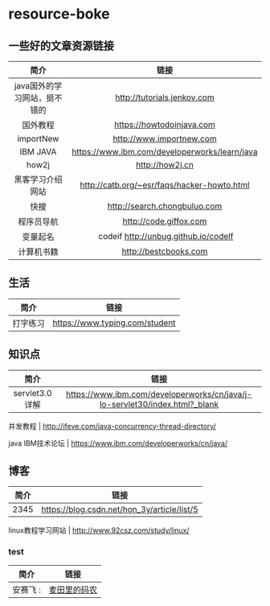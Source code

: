 # resource-boke
## 一些好的文章资源链接

|简介                  |链接                    |
|:------------:|:----------------:|
|java国外的学习网站，挺不错的 | http://tutorials.jenkov.com |
|国外教程    |     https://howtodoinjava.com |
|importNew  | http://www.importnew.com |
IBM JAVA    | https://www.ibm.com/developerworks/learn/java 
how2j       | http://how2j.cn 
黑客学习介绍网站| http://catb.org/~esr/faqs/hacker-howto.html  
快搜 | http://search.chongbuluo.com 
程序员导航 | http://code.giffox.com 
变量起名  | codeif http://unbug.github.io/codelf 
计算机书籍 | http://bestcbooks.com 
## 生活 
|简介                  |链接                    |
|:------------:|:----------------:|
打字练习 | https://www.typing.com/student 


## 知识点
|简介                  |链接                    |
|:------------:|:----------------:|
servlet3.0 详解 | https://www.ibm.com/developerworks/cn/java/j-lo-servlet30/index.html?_blank

并发教程 | http://ifeve.com/java-concurrency-thread-directory/

java IBM技术论坛 | https://www.ibm.com/developerworks/cn/java/

## 博客
|简介                  |链接                    |
|:------------:|:----------------:|
2345 | https://blog.csdn.net/hon_3y/article/list/5

linux教程学习网站 | http://www.92csz.com/study/linux/

### test
|简介                  |链接                    |
|:------------:|:----------------:|
安赛飞 : |<a href="http://write.blog.csdn.net/postlist" target="_blank">麦田里的码农</a>




